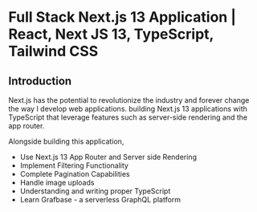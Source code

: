 # Full Stack Next.js 13 Application | React, Next JS 13, TypeScript, Tailwind CSS


## Introduction
Next.js has the potential to revolutionize the industry and forever change the way I develop web applications. building Next.js 13 applications with TypeScript that leverage features such as server-side rendering and the app router.
 

Alongside building this application, 
- Use Next.js 13 App Router and Server side Rendering
- Implement Filtering Functionality
- Complete Pagination Capabilities
- Handle image uploads
- Understanding and writing proper TypeScript
- Learn Grafbase - a serverless GraphQL platform

